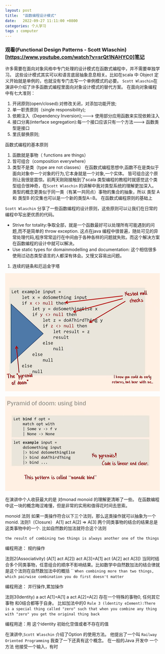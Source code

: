 ```yaml
---
layout: post
title:  "函数编程设计模式"
date:   2022-09-27 11:11:00 +0800
categories: 个人学习
tags : computer
---
```


### 观看(Functional Design Patterns - Scott Wlaschin)[https://www.youtube.com/watch?v=srQt1NAHYC0]笔记

许多需要在面向对象风格中专门处理的设计模式在函数式编程中，并不需要单独学习。
这些设计模式其实可以和语言底层抽象息息相关。比如在scala 中 Object 定义开始就是单例的，也就没有专门去写一个单例模式的必要。
`Scott Wlaschin`在演讲中介绍了许多函数式编程里面向对象设计模式的替代方案。
在面向对象编程中有七大准则：
1. 开闭原则(open/closed):对修改关闭，对添加功能开放;
2. 单一职责原则（single responsibility);
3. 依赖注入（Dependency Inversion);---> 使用部分应用函数来实现依赖注入
4. 接口分离(interface segregation):每一个接口应该只有一个方法---> 函数类型是接口
5. 里氏替换原则;

函数式编程的基本原则
1. 函数就是事物（ functions are things）
2. 皆可组合（composition everywhere）
3. 类型不是类（type are not classes）
 在函数式编程思想中,函数不在是类似于面向对象中一个对象的行为,它本身就是一个对象,一个实体。
 皆可组合这个原则让我很是震惊。前两天刚刚接触到了scala 类型编程的教程时就感觉这个类型组合很神奇，在`Scott Wlaschin` 的讲解中我对类型系统的理解更加深入。
 类型的概念更类似于同一类（有某一共同点）事物的集合的抽象，所以 类型 A 和 类型B 的交集也可以是一个新的类型A∩B。
在函数式编程原则的基础上

`Scott Wlaschin` 分享了一些函数编程的设计原则，这些原则可以让我们在日常的编程中写出更优质的代码。
- Strive for totality:争取全部，就是一个函数最好可以处理所有可能遇到的问题,而不是简单的 throw exception. 这点在java 编程中很普遍，随处可见的异常处理代码,程序常常运行在中间由于各种各样的问题就失败。而这个解决方案在函数编程的设计中就可以解决。
- Use static types for domainmodelling and documentation: 这个相信很多使用过动态类型语言的人都深有体会。又慢又容易出问题。

1. 连续的链条和厄运金字塔

![厄运金字塔类型代码](/assets/jpg/pryamid_of_doom_code.png)

![厄运金字塔类型解决方案](./../../resource/jpg/pryamid_of_doom_code_solve.png)



在演讲中个人收获最大的是 对monad monoid 的理解更清晰了一些。
在函数编程中这一块的概念晦涩难懂，但是非常的实用和值得花时间去思索。

monoid 法则
如果一类操作符合以下三个法则，那么这类操作就可以抽象为一个monid.
法则1（Closure） A[1] act A[2] => A[3] 
两个同类事物的结合的结果总是这类事物中的一个. 比如自然数的加法就符合这个法则

`the result of combining two things is always another one of the things`

编程用途： 规约操作

法则2(Associativity) (A[1] act A[2]) act A[3]=A[1] act (A[2] act A[3])
 当同时结合多个同类事物，任意组合的顺序不影响结果。比如数学中自然数加法的结合律就是这个法则在自然数加法中的概括
 ``
`When combining more than two things, which pairwise combination you do first doesn't matter`

编程用途： 并行操作,累加操作

法则3(Identity)  a act A[1]=A[1] a act A[2]=A[2]
存在一个特殊的事物0, 任何其它事物 和0结合都等于自身。 比如加法中的0
`Rule 3 (ldentity eIement):There is a special thing called "zero" such that when you combine any thing with "zero" you get the original thing back`

编程用途：用 这个identity 初始化空值或者不存在的值

在演讲中,`Scott Wlaschin` 介绍了Option 的使用方法。
他提出了一个叫 `Railway Oriented Programming` 我查了一下还真有这个概念。
在一般的Java 开发中 一个方法 他接受一个输入，有时